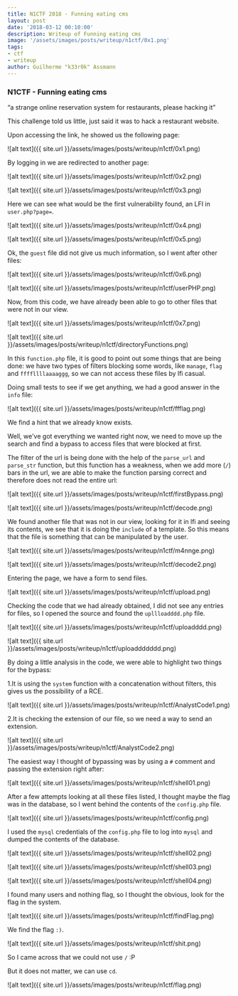 ```yaml
---
title: N1CTF 2018 - Funning eating cms
layout: post
date: '2018-03-12 00:10:00'
description: Writeup of Funning eating cms
image: '/assets/images/posts/writeup/n1ctf/0x1.png'
tags:
- ctf
- writeup
author: Guilherme "k33r0k" Assmann
---
```

### N1CTF - Funning eating cms

“a strange online reservation system for restaurants, please hacking it”

This challenge told us little, just said it was to hack a restaurant website.

Upon accessing the link, he showed us the following page:

![alt text]({{ site.url }}/assets/images/posts/writeup/n1ctf/0x1.png)

By logging in we are redirected to another page:

![alt text]({{ site.url }}/assets/images/posts/writeup/n1ctf/0x2.png)

![alt text]({{ site.url }}/assets/images/posts/writeup/n1ctf/0x3.png)

Here we can see what would be the first vulnerability found, an LFI in `user.php?page=`.

![alt text]({{ site.url }}/assets/images/posts/writeup/n1ctf/0x4.png)

![alt text]({{ site.url }}/assets/images/posts/writeup/n1ctf/0x5.png)

Ok, the `guest` file did not give us much information, so I went after other files:

![alt text]({{ site.url }}/assets/images/posts/writeup/n1ctf/0x6.png)

![alt text]({{ site.url }}/assets/images/posts/writeup/n1ctf/userPHP.png)

Now, from this code, we have already been able to go to other files that were not in our view.

![alt text]({{ site.url }}/assets/images/posts/writeup/n1ctf/0x7.png)

![alt text]({{ site.url }}/assets/images/posts/writeup/n1ctf/directoryFunctions.png)

In this `function.php` file, it is good to point out some things that are being done: we have two types of filters blocking some words, like `manage`, `flag` and `ffffllllaaaaggg`, so we can not access these files by lfi casual.

Doing small tests to see if we get anything, we had a good answer in the `info` file:

![alt text]({{ site.url }}/assets/images/posts/writeup/n1ctf/ffflag.png)

We find a hint that we already know exists.

Well, we've got everything we wanted right now, we need to move up the search and find a bypass to access files that were blocked at first.

The filter of the url is being done with the help of the `parse_url` and `parse_str` function, but this function has a weakness, when we add more (`/`) bars in the url, we are able to make the function parsing correct and therefore does not read the entire url:

![alt text]({{ site.url }}/assets/images/posts/writeup/n1ctf/firstBypass.png)

![alt text]({{ site.url }}/assets/images/posts/writeup/n1ctf/decode.png)

We found another file that was not in our view, looking for it in lfi and seeing its contents, we see that it is doing the `include` of a template. So this means that the file is something that can be manipulated by the user.

![alt text]({{ site.url }}/assets/images/posts/writeup/n1ctf/m4nnge.png)

![alt text]({{ site.url }}/assets/images/posts/writeup/n1ctf/decode2.png)

Entering the page, we have a form to send files.

![alt text]({{ site.url }}/assets/images/posts/writeup/n1ctf/upload.png)

Checking the code that we had already obtained, I did not see any entries for files, so I opened the source and found the `upllloadddd.php` file.

![alt text]({{ site.url }}/assets/images/posts/writeup/n1ctf/uploadddd.png)

![alt text]({{ site.url }}/assets/images/posts/writeup/n1ctf/uploaddddddd.png)

By doing a little analysis in the code, we were able to highlight two things for the bypass:

1.It is using the `system` function with a concatenation without filters, this gives us the possibility of a RCE.

![alt text]({{ site.url }}/assets/images/posts/writeup/n1ctf/AnalystCode1.png)

2.It is checking the extension of our file, so we need a way to send an extension.

![alt text]({{ site.url }}/assets/images/posts/writeup/n1ctf/AnalystCode2.png)

The easiest way I thought of bypassing was by using a `#` comment and passing the extension right after:

![alt text]({{ site.url }}/assets/images/posts/writeup/n1ctf/shell01.png)

After a few attempts looking at all these files listed, I thought maybe the flag was in the database, so I went behind the contents of the `config.php` file.

![alt text]({{ site.url }}/assets/images/posts/writeup/n1ctf/config.png)

I used the `mysql` credentials of the `config.php` file to log into `mysql` and dumped the contents of the database.

![alt text]({{ site.url }}/assets/images/posts/writeup/n1ctf/shell02.png)

![alt text]({{ site.url }}/assets/images/posts/writeup/n1ctf/shell03.png)

![alt text]({{ site.url }}/assets/images/posts/writeup/n1ctf/shell04.png)

I found many users and nothing flag, so I thought the obvious, look for the flag in the system.

![alt text]({{ site.url }}/assets/images/posts/writeup/n1ctf/findFlag.png)

We find the flag `:)`.

![alt text]({{ site.url }}/assets/images/posts/writeup/n1ctf/shit.png)

So I came across that we could not use `/` :P

But it does not matter, we can use `cd`.

![alt text]({{ site.url }}/assets/images/posts/writeup/n1ctf/flag.png)

